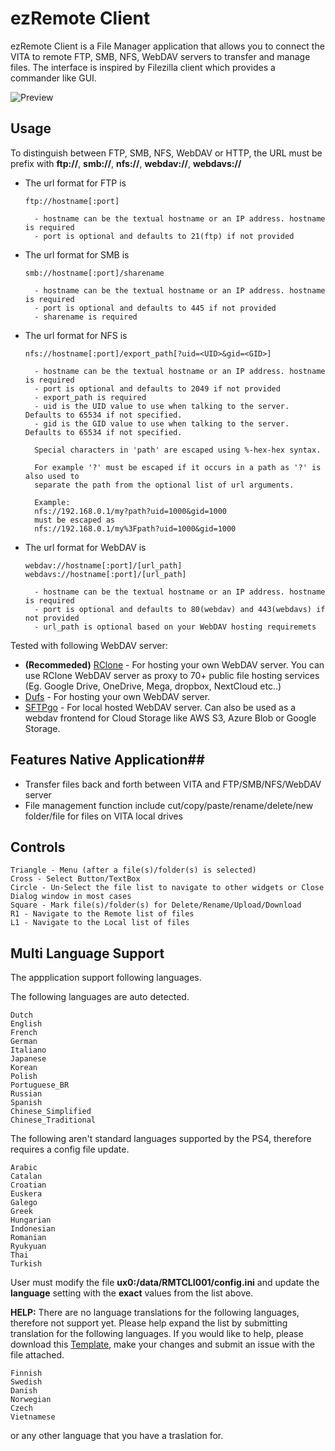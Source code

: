 # ezRemote Client

ezRemote Client is a File Manager application that allows you to connect the VITA to remote FTP, SMB, NFS, WebDAV servers to transfer  and manage files. The interface is inspired by Filezilla client which provides a commander like GUI.

![Preview](/screenshot.jpg)

## Usage
To distinguish between FTP, SMB, NFS, WebDAV or HTTP, the URL must be prefix with **ftp://**, **smb://**, **nfs://**, **webdav://**, **webdavs://**

 - The url format for FTP is
   ```
   ftp://hostname[:port]

     - hostname can be the textual hostname or an IP address. hostname is required
     - port is optional and defaults to 21(ftp) if not provided
   ```

 - The url format for SMB is
   ```
   smb://hostname[:port]/sharename

     - hostname can be the textual hostname or an IP address. hostname is required
     - port is optional and defaults to 445 if not provided
     - sharename is required
   ```

 - The url format for NFS is
   ```
   nfs://hostname[:port]/export_path[?uid=<UID>&gid=<GID>]

     - hostname can be the textual hostname or an IP address. hostname is required
     - port is optional and defaults to 2049 if not provided
     - export_path is required
     - uid is the UID value to use when talking to the server. Defaults to 65534 if not specified.
     - gid is the GID value to use when talking to the server. Defaults to 65534 if not specified.

     Special characters in 'path' are escaped using %-hex-hex syntax.

     For example '?' must be escaped if it occurs in a path as '?' is also used to
     separate the path from the optional list of url arguments.

     Example:
     nfs://192.168.0.1/my?path?uid=1000&gid=1000
     must be escaped as
     nfs://192.168.0.1/my%3Fpath?uid=1000&gid=1000
   ```

 - The url format for WebDAV is
   ```
   webdav://hostname[:port]/[url_path]
   webdavs://hostname[:port]/[url_path]

     - hostname can be the textual hostname or an IP address. hostname is required
     - port is optional and defaults to 80(webdav) and 443(webdavs) if not provided
     - url_path is optional based on your WebDAV hosting requiremets
   ```
  
Tested with following WebDAV server:
 - **(Recommeded)** [RClone](https://rclone.org/) - For hosting your own WebDAV server. You can use RClone WebDAV server as proxy to 70+ public file hosting services (Eg. Google Drive, OneDrive, Mega, dropbox, NextCloud etc..)
 - [Dufs](https://github.com/sigoden/dufs) - For hosting your own WebDAV server.
 - [SFTPgo](https://github.com/drakkan/sftpgo) - For local hosted WebDAV server. Can also be used as a webdav frontend for Cloud Storage like AWS S3, Azure Blob or Google Storage.

## Features Native Application##
 - Transfer files back and forth between VITA and FTP/SMB/NFS/WebDAV server
 - File management function include cut/copy/paste/rename/delete/new folder/file for files on VITA local drives

## Controls
```
Triangle - Menu (after a file(s)/folder(s) is selected)
Cross - Select Button/TextBox
Circle - Un-Select the file list to navigate to other widgets or Close Dialog window in most cases
Square - Mark file(s)/folder(s) for Delete/Rename/Upload/Download
R1 - Navigate to the Remote list of files
L1 - Navigate to the Local list of files
```

## Multi Language Support
The appplication support following languages.

The following languages are auto detected.
```
Dutch
English
French
German
Italiano
Japanese
Korean
Polish
Portuguese_BR
Russian
Spanish
Chinese_Simplified
Chinese_Traditional
```

The following aren't standard languages supported by the PS4, therefore requires a config file update.
```
Arabic
Catalan
Croatian
Euskera
Galego
Greek
Hungarian
Indonesian
Romanian
Ryukyuan
Thai
Turkish
```
User must modify the file **ux0:/data/RMTCLI001/config.ini** and update the **language** setting with the **exact** values from the list above.

**HELP:** There are no language translations for the following languages, therefore not support yet. Please help expand the list by submitting translation for the following languages. If you would like to help, please download this [Template](https://github.com/cy33hc/vita-ezremote-client/blob/master/lang/English.ini), make your changes and submit an issue with the file attached.
```
Finnish
Swedish
Danish
Norwegian
Czech
Vietnamese
```
or any other language that you have a traslation for.
